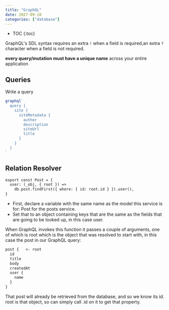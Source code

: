 ```yaml
---
title: "GraphQL"
date: 2027-09-10
categories: ["database"]
---
```


- TOC
{:toc}

GraphQL's SDL syntax requires an extra `!` when a field is required,an extra `?` character when a field is not required.

**every query/mutation must have a unique name** across your entire application

## Queries

Write a query

```ts
graphql`
  query {
    site {
      siteMetadata {
        author
        description
        siteUrl
        title
      }
    }
  }
`
```

## Relation Resolver

```graphQl
export const Post = {
  user: (_obj, { root }) =>
    db.post.findFirst({ where: { id: root.id } }).user(),
}
```

- First, declare a variable with the same name as the model this service is for: Post for the posts service.
- Set that to an object containing keys that are the same as the fields that are going to be looked up, in this case user.

When GraphQL invokes this function it passes a couple of arguments, one of which is root which is the object that was resolved to start with, in this case the post in our GraphQL query:

```graphQl
post {   <- root
  id
  title
  body
  createdAt
  user {
    name
  }
}
```

That post will already be retrieved from the database, and so we know its id. root is that object, so can simply call .id on it to get that property.
